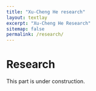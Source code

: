 ```yaml
---
title: "Xu-Cheng He research"
layout: textlay
excerpt: "Xu-Cheng He Research"
sitemap: false
permalink: /research/
---
```


# Research

This part is under construction.
